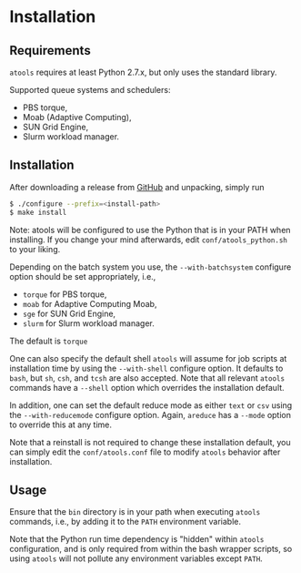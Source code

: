 # Installation

## Requirements
`atools` requires at least Python 2.7.x, but only uses the standard
library.

Supported queue systems and schedulers:

* PBS torque,
* Moab (Adaptive Computing),
* SUN Grid Engine,
* Slurm workload manager.


## Installation
After downloading a release from
[GitHub](https://github.com/gjbex/atools/releases) and unpacking, simply
run
```bash
$ ./configure --prefix=<install-path>
$ make install
```
Note: atools will be configured to use the Python that is in your PATH
when installing.  If you change your mind afterwards, edit
`conf/atools_python.sh` to your liking.

Depending on the batch system you use, the `--with-batchsystem` configure
option should be set appropriately, i.e.,

* `torque` for PBS torque,
* `moab` for Adaptive Computing Moab,
* `sge` for SUN Grid Engine,
* `slurm` for Slurm workload manager.

The default is `torque`

One can also specify the default shell `atools` will assume for job scripts
at installation time by using the `--with-shell` configure option.  It
defaults to `bash`, but `sh`, `csh`, and `tcsh` are also accepted.  Note
that all relevant `atools` commands have a `--shell` option which overrides
the installation default.

In addition, one can set the default reduce mode as either `text` or `csv`
using the `--with-reducemode` configure option.  Again, `areduce` has a
`--mode` option to override this at any time.

Note that a reinstall is not required to change these installation default,
you can simply edit the `conf/atools.conf` file to modify `atools`
behavior after installation.


## Usage
Ensure that the `bin` directory is in your path when executing `atools`
commands, i.e., by adding it to the `PATH` environment variable.

Note that the Python run time dependency is "hidden" within `atools`
configuration, and is only required from within the bash wrapper scripts,
so using `atools` will not pollute any environment variables except `PATH`.
